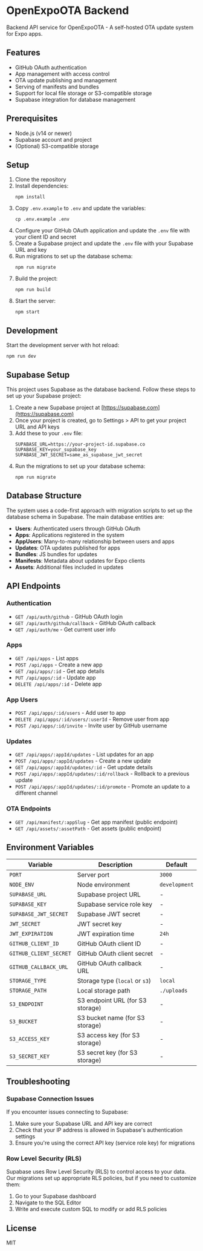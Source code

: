 # OpenExpoOTA Backend

Backend API service for OpenExpoOTA - A self-hosted OTA update system for Expo apps.

## Features

- GitHub OAuth authentication
- App management with access control
- OTA update publishing and management
- Serving of manifests and bundles
- Support for local file storage or S3-compatible storage
- Supabase integration for database management

## Prerequisites

- Node.js (v14 or newer)
- Supabase account and project
- (Optional) S3-compatible storage

## Setup

1. Clone the repository
2. Install dependencies:
   ```
   npm install
   ```
3. Copy `.env.example` to `.env` and update the variables:
   ```
   cp .env.example .env
   ```
4. Configure your GitHub OAuth application and update the `.env` file with your client ID and secret
5. Create a Supabase project and update the `.env` file with your Supabase URL and key
6. Run migrations to set up the database schema:
   ```
   npm run migrate
   ```
7. Build the project:
   ```
   npm run build
   ```
8. Start the server:
   ```
   npm start
   ```

## Development

Start the development server with hot reload:

```
npm run dev
```

## Supabase Setup

This project uses Supabase as the database backend. Follow these steps to set up your Supabase project:

1. Create a new Supabase project at [https://supabase.com](https://supabase.com)
2. Once your project is created, go to Settings > API to get your project URL and API keys
3. Add these to your `.env` file:
   ```
   SUPABASE_URL=https://your-project-id.supabase.co
   SUPABASE_KEY=your_supabase_key
   SUPABASE_JWT_SECRET=same_as_supabase_jwt_secret
   ```
4. Run the migrations to set up your database schema:
   ```
   npm run migrate
   ```

## Database Structure

The system uses a code-first approach with migration scripts to set up the database schema in Supabase. The main database entities are:

- **Users**: Authenticated users through GitHub OAuth
- **Apps**: Applications registered in the system
- **AppUsers**: Many-to-many relationship between users and apps
- **Updates**: OTA updates published for apps
- **Bundles**: JS bundles for updates
- **Manifests**: Metadata about updates for Expo clients
- **Assets**: Additional files included in updates

## API Endpoints

### Authentication

- `GET /api/auth/github` - GitHub OAuth login
- `GET /api/auth/github/callback` - GitHub OAuth callback
- `GET /api/auth/me` - Get current user info

### Apps

- `GET /api/apps` - List apps
- `POST /api/apps` - Create a new app
- `GET /api/apps/:id` - Get app details
- `PUT /api/apps/:id` - Update app
- `DELETE /api/apps/:id` - Delete app

### App Users

- `POST /api/apps/:id/users` - Add user to app
- `DELETE /api/apps/:id/users/:userId` - Remove user from app
- `POST /api/apps/:id/invite` - Invite user by GitHub username

### Updates

- `GET /api/apps/:appId/updates` - List updates for an app
- `POST /api/apps/:appId/updates` - Create a new update
- `GET /api/apps/:appId/updates/:id` - Get update details
- `POST /api/apps/:appId/updates/:id/rollback` - Rollback to a previous update
- `POST /api/apps/:appId/updates/:id/promote` - Promote an update to a different channel

### OTA Endpoints

- `GET /api/manifest/:appSlug` - Get app manifest (public endpoint)
- `GET /api/assets/:assetPath` - Get assets (public endpoint)

## Environment Variables

| Variable | Description | Default |
|----------|-------------|---------|
| `PORT` | Server port | `3000` |
| `NODE_ENV` | Node environment | `development` |
| `SUPABASE_URL` | Supabase project URL | - |
| `SUPABASE_KEY` | Supabase service role key | - |
| `SUPABASE_JWT_SECRET` | Supabase JWT secret | - |
| `JWT_SECRET` | JWT secret key | - |
| `JWT_EXPIRATION` | JWT expiration time | `24h` |
| `GITHUB_CLIENT_ID` | GitHub OAuth client ID | - |
| `GITHUB_CLIENT_SECRET` | GitHub OAuth client secret | - |
| `GITHUB_CALLBACK_URL` | GitHub OAuth callback URL | - |
| `STORAGE_TYPE` | Storage type (`local` or `s3`) | `local` |
| `STORAGE_PATH` | Local storage path | `./uploads` |
| `S3_ENDPOINT` | S3 endpoint URL (for S3 storage) | - |
| `S3_BUCKET` | S3 bucket name (for S3 storage) | - |
| `S3_ACCESS_KEY` | S3 access key (for S3 storage) | - |
| `S3_SECRET_KEY` | S3 secret key (for S3 storage) | - |

## Troubleshooting

### Supabase Connection Issues

If you encounter issues connecting to Supabase:

1. Make sure your Supabase URL and API key are correct
2. Check that your IP address is allowed in Supabase's authentication settings
3. Ensure you're using the correct API key (service role key) for migrations

### Row Level Security (RLS)

Supabase uses Row Level Security (RLS) to control access to your data. Our migrations set up appropriate RLS policies, but if you need to customize them:

1. Go to your Supabase dashboard
2. Navigate to the SQL Editor
3. Write and execute custom SQL to modify or add RLS policies

## License

MIT